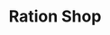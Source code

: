 ---
title: "Ration Shop"
url: /thrissur/ration-shop-national-highway-17-highway/
shop: Lebensmittel
---